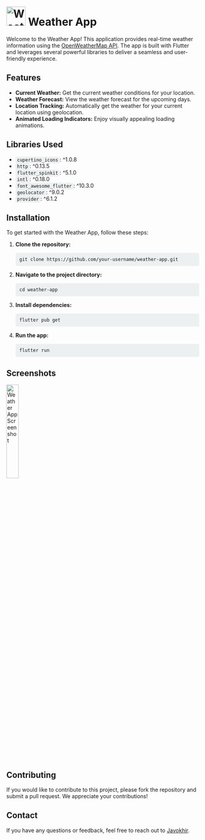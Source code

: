 <body>
    <h1><img src="https://github.com/user-attachments/assets/d049cb6a-e86b-48a6-a0a2-19881ece135a" alt="Weather Icon" style="width: 50px; height: auto;"> Weather App</h1>
    <p>Welcome to the Weather App! This application provides real-time weather information using the <a href="https://openweathermap.org/">OpenWeatherMap API</a>. The app is built with Flutter and leverages several powerful libraries to deliver a seamless and user-friendly experience.</p> 
    <h2>Features</h2>
    <ul>
        <li><strong>Current Weather:</strong> Get the current weather conditions for your location.</li>
        <li><strong>Weather Forecast:</strong> View the weather forecast for the upcoming days.</li>
        <li><strong>Location Tracking:</strong> Automatically get the weather for your current location using geolocation.</li>
        <li><strong>Animated Loading Indicators:</strong> Enjoy visually appealing loading animations.</li>
    </ul>
    <h2>Libraries Used</h2>
    <ul>
        <li><code style="background-color: #ecf0f1; padding: 2px 4px; border-radius: 4px;">cupertino_icons</code>: ^1.0.8</li>
        <li><code style="background-color: #ecf0f1; padding: 2px 4px; border-radius: 4px;">http</code>: ^0.13.5</li>
        <li><code style="background-color: #ecf0f1; padding: 2px 4px; border-radius: 4px;">flutter_spinkit</code>: ^5.1.0</li>
        <li><code style="background-color: #ecf0f1; padding: 2px 4px; border-radius: 4px;">intl</code>: ^0.18.0</li>
        <li><code style="background-color: #ecf0f1; padding: 2px 4px; border-radius: 4px;">font_awesome_flutter</code>: ^10.3.0</li>
        <li><code style="background-color: #ecf0f1; padding: 2px 4px; border-radius: 4px;">geolocator</code>: ^9.0.2</li>
        <li><code style="background-color: #ecf0f1; padding: 2px 4px; border-radius: 4px;">provider</code>: ^6.1.2</li>
    </ul>
    <h2>Installation</h2>
    <p>To get started with the Weather App, follow these steps:</p>
    <ol>
        <li><strong>Clone the repository:</strong></li>
        <pre style="background-color: #ecf0f1; padding: 10px; border-radius: 4px; overflow-x: auto;"><code>git clone https://github.com/your-username/weather-app.git</code></pre>
        <li><strong>Navigate to the project directory:</strong></li>
        <pre style="background-color: #ecf0f1; padding: 10px; border-radius: 4px; overflow-x: auto;"><code>cd weather-app</code></pre>
        <li><strong>Install dependencies:</strong></li>
        <pre style="background-color: #ecf0f1; padding: 10px; border-radius: 4px; overflow-x: auto;"><code>flutter pub get</code></pre>
        <li><strong>Run the app:</strong></li>
        <pre style="background-color: #ecf0f1; padding: 10px; border-radius: 4px; overflow-x: auto;"><code>flutter run</code></pre>
    </ol>
    <h2>Screenshots</h2>
    <p><img src="https://github.com/user-attachments/assets/ead9c0cb-41f0-45f9-b10c-e05f7268154d" alt="Weather App Screenshot" style="width: 25%; max-width: 600px; height: auto;"></p>
    <h2>Contributing</h2>
    <p>If you would like to contribute to this project, please fork the repository and submit a pull request. We appreciate your contributions!</p>
    <h2>Contact</h2>
    <p>If you have any questions or feedback, feel free to reach out to <a href="mailto:aersune@gmail.com">Javokhir</a>.</p>
</body>
</html>
